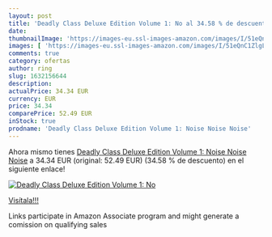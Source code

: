 ```yaml
---
layout: post
title: 'Deadly Class Deluxe Edition Volume 1: No al 34.58 % de descuento'
date: 
thumbnailImage: 'https://images-eu.ssl-images-amazon.com/images/I/51eQnC1ZlgL._SL200_.jpg'
images: [ 'https://images-eu.ssl-images-amazon.com/images/I/51eQnC1ZlgL._SL200_.jpg' ]
comments: true
category: ofertas
author: ring
slug: 1632156644
description:
actualPrice: 34.34 EUR
currency: EUR
price: 34.34
comparePrice: 52.49 EUR
inStock: true
prodname: 'Deadly Class Deluxe Edition Volume 1: Noise Noise Noise'
---
```


Ahora mismo tienes [Deadly Class Deluxe Edition Volume 1: Noise Noise Noise](https://www.amazon.es/dp/1632156644/?tag=tolees-21) a 34.34 EUR (original: 52.49 EUR) (34.58 %  de descuento) en el siguiente enlace!

[![Deadly Class Deluxe Edition Volume 1: No](https://images-eu.ssl-images-amazon.com/images/I/51eQnC1ZlgL._SL200_.jpg)](https://www.amazon.es/dp/1632156644/?tag=tolees-21)

[Visítala!!!](https://www.amazon.es/dp/1632156644/?tag=tolees-21)

Links participate in Amazon Associate program and might generate a comission on qualifying sales
